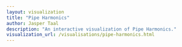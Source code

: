 ```yaml
---
layout: visualization
title: "Pipe Harmonics"
author: Jasper Taal
description: "An interactive visualization of Pipe Harmonics."
visualization_url: /visualisations/pipe-harmonics.html
---
```

